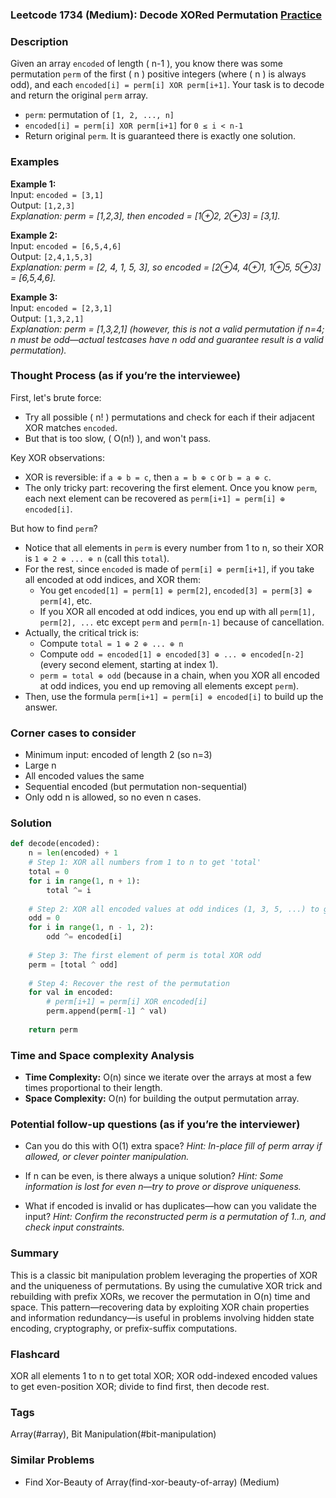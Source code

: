 ### Leetcode 1734 (Medium): Decode XORed Permutation [Practice](https://leetcode.com/problems/decode-xored-permutation)

### Description  
Given an array `encoded` of length \( n-1 \), you know there was some permutation `perm` of the first \( n \) positive integers (where \( n \) is always odd), and each `encoded[i] = perm[i] XOR perm[i+1]`. Your task is to decode and return the original `perm` array.  
- `perm`: permutation of `[1, 2, ..., n]`  
- `encoded[i] = perm[i] XOR perm[i+1]` for `0 ≤ i < n-1`  
- Return original `perm`. It is guaranteed there is exactly one solution.

### Examples  

**Example 1:**  
Input: `encoded = [3,1]`  
Output: `[1,2,3]`  
*Explanation: perm = [1,2,3], then encoded = [1⊕2, 2⊕3] = [3,1].*

**Example 2:**  
Input: `encoded = [6,5,4,6]`  
Output: `[2,4,1,5,3]`  
*Explanation: perm = [2, 4, 1, 5, 3], so encoded = [2⊕4, 4⊕1, 1⊕5, 5⊕3] = [6,5,4,6].*

**Example 3:**  
Input: `encoded = [2,3,1]`  
Output: `[1,3,2,1]`  
*Explanation: perm = [1,3,2,1] (however, this is not a valid permutation if n=4; n must be odd—actual testcases have n odd and guarantee result is a valid permutation).*

### Thought Process (as if you’re the interviewee)  
First, let's brute force:  
- Try all possible \( n! \) permutations and check for each if their adjacent XOR matches `encoded`.  
- But that is too slow, \( O(n!) \), and won't pass.

Key XOR observations:  
- XOR is reversible: if `a ⊕ b = c`, then `a = b ⊕ c` or `b = a ⊕ c`.
- The only tricky part: recovering the first element. Once you know `perm`, each next element can be recovered as `perm[i+1] = perm[i] ⊕ encoded[i]`.

But how to find `perm`?  
- Notice that all elements in `perm` is every number from 1 to n, so their XOR is `1 ⊕ 2 ⊕ ... ⊕ n` (call this `total`).
- For the rest, since `encoded` is made of `perm[i] ⊕ perm[i+1]`, if you take all encoded at odd indices, and XOR them:  
  - You get `encoded[1] = perm[1] ⊕ perm[2]`, `encoded[3] = perm[3] ⊕ perm[4]`, etc.
  - If you XOR all encoded at odd indices, you end up with all `perm[1], perm[2], ...` etc except `perm` and `perm[n-1]` because of cancellation.
- Actually, the critical trick is:  
  - Compute `total = 1 ⊕ 2 ⊕ ... ⊕ n`
  - Compute `odd = encoded[1] ⊕ encoded[3] ⊕ ... ⊕ encoded[n-2]` (every second element, starting at index 1).
  - `perm = total ⊕ odd` (because in a chain, when you XOR all encoded at odd indices, you end up removing all elements except `perm`).  
- Then, use the formula `perm[i+1] = perm[i] ⊕ encoded[i]` to build up the answer.

### Corner cases to consider  
- Minimum input: encoded of length 2 (so n=3)
- Large n
- All encoded values the same
- Sequential encoded (but permutation non-sequential)
- Only odd n is allowed, so no even n cases.

### Solution

```python
def decode(encoded):
    n = len(encoded) + 1
    # Step 1: XOR all numbers from 1 to n to get 'total'
    total = 0
    for i in range(1, n + 1):
        total ^= i
    
    # Step 2: XOR all encoded values at odd indices (1, 3, 5, ...) to get 'odd'
    odd = 0
    for i in range(1, n - 1, 2):
        odd ^= encoded[i]
    
    # Step 3: The first element of perm is total XOR odd
    perm = [total ^ odd]
    
    # Step 4: Recover the rest of the permutation
    for val in encoded:
        # perm[i+1] = perm[i] XOR encoded[i]
        perm.append(perm[-1] ^ val)
    
    return perm
```

### Time and Space complexity Analysis  

- **Time Complexity:** O(n) since we iterate over the arrays at most a few times proportional to their length.
- **Space Complexity:** O(n) for building the output permutation array.

### Potential follow-up questions (as if you’re the interviewer)  

- Can you do this with O(1) extra space?
  *Hint: In-place fill of perm array if allowed, or clever pointer manipulation.*

- If n can be even, is there always a unique solution?
  *Hint: Some information is lost for even n—try to prove or disprove uniqueness.*

- What if encoded is invalid or has duplicates—how can you validate the input?
  *Hint: Confirm the reconstructed perm is a permutation of 1..n, and check input constraints.*

### Summary
This is a classic bit manipulation problem leveraging the properties of XOR and the uniqueness of permutations. By using the cumulative XOR trick and rebuilding with prefix XORs, we recover the permutation in O(n) time and space. This pattern—recovering data by exploiting XOR chain properties and information redundancy—is useful in problems involving hidden state encoding, cryptography, or prefix-suffix computations.


### Flashcard
XOR all elements 1 to n to get total XOR; XOR odd-indexed encoded values to get even-position XOR; divide to find first, then decode rest.

### Tags
Array(#array), Bit Manipulation(#bit-manipulation)

### Similar Problems
- Find Xor-Beauty of Array(find-xor-beauty-of-array) (Medium)